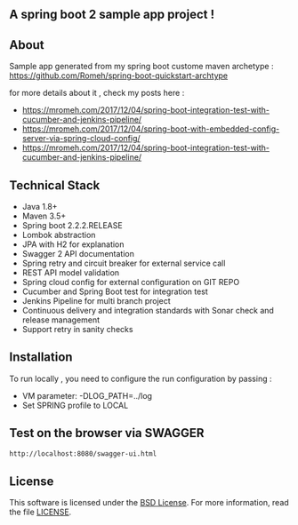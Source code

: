 ## A spring boot 2 sample app project !

## About

Sample app generated from my spring boot custome maven archetype : https://github.com/Romeh/spring-boot-quickstart-archtype

for more details about it , check my posts here : 
- https://mromeh.com/2017/12/04/spring-boot-integration-test-with-cucumber-and-jenkins-pipeline/
- https://mromeh.com/2017/12/04/spring-boot-with-embedded-config-server-via-spring-cloud-config/
- https://mromeh.com/2017/12/04/spring-boot-integration-test-with-cucumber-and-jenkins-pipeline/

## Technical Stack

- Java 1.8+
- Maven 3.5+
- Spring boot 2.2.2.RELEASE
- Lombok abstraction
- JPA with H2 for explanation
- Swagger 2 API documentation
- Spring retry and circuit breaker for external service call
- REST API model validation 
- Spring cloud config for external configuration on GIT REPO
- Cucumber and Spring Boot test for integration test
- Jenkins Pipeline for multi branch project
- Continuous delivery and integration standards with Sonar check and release management
- Support retry in sanity checks  

## Installation

To run locally , you need to configure the run configuration by passing :
- VM parameter: -DLOG_PATH=../log
- Set SPRING profile to LOCAL 

Test on the browser via SWAGGER
-------------------

```sh
http://localhost:8080/swagger-ui.html
```

## License

This software is licensed under the [BSD License][BSD]. For more information, read the file [LICENSE](LICENSE).

[BSD]: https://opensource.org/licenses/BSD-3-Clause
